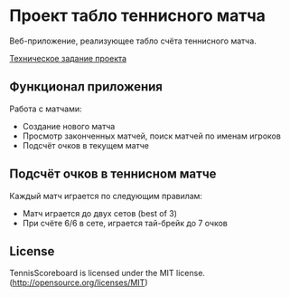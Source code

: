 # Проект табло теннисного матча

Веб-приложение, реализующее табло счёта теннисного матча.

[Техническое задание проекта](https://zhukovsd.github.io/python-backend-learning-course/Projects/TennisScoreboard/)

## Функционал приложения

Работа с матчами:

- Создание нового матча
- Просмотр законченных матчей, поиск матчей по именам игроков
- Подсчёт очков в текущем матче

## Подсчёт очков в теннисном матче

Каждый матч играется по следующим правилам:
- Матч играется до двух сетов (best of 3)
- При счёте 6/6 в сете, играется тай-брейк до 7 очков

## License
TennisScoreboard is licensed under the MIT license. (http://opensource.org/licenses/MIT)